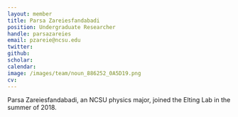 ```yaml
---
layout: member
title: Parsa Zareiesfandabadi
position: Undergraduate Researcher
handle: parsazareies
email: pzareie@ncsu.edu
twitter:
github:
scholar:
calendar:
image: /images/team/noun_886252_0A5D19.png
cv:
---
```


Parsa Zareiesfandabadi, an NCSU physics major, joined the Elting Lab in the summer of 2018.
